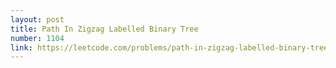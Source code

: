 ```yaml
---
layout: post
title: Path In Zigzag Labelled Binary Tree
number: 1104
link: https://leetcode.com/problems/path-in-zigzag-labelled-binary-tree
---
```

